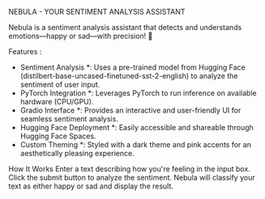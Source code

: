NEBULA - YOUR SENTIMENT ANALYSIS ASSISTANT


Nebula is a sentiment analysis assistant that detects and understands emotions—happy or sad—with precision! 🚀

Features :
* Sentiment Analysis *: Uses a pre-trained model from Hugging Face (distilbert-base-uncased-finetuned-sst-2-english) to analyze the sentiment of user input.
* PyTorch Integration *: Leverages PyTorch to run inference on available hardware (CPU/GPU).
* Gradio Interface *: Provides an interactive and user-friendly UI for seamless sentiment analysis.
* Hugging Face Deployment *: Easily accessible and shareable through Hugging Face Spaces.
* Custom Theming *: Styled with a dark theme and pink accents for an aesthetically pleasing experience.


How It Works
Enter a text describing how you're feeling in the input box.
Click the submit button to analyze the sentiment.
Nebula will classify your text as either happy or sad and display the result.


